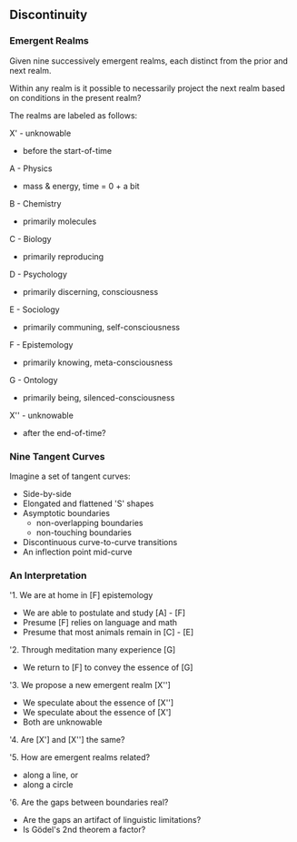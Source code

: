 ## Discontinuity

### Emergent Realms

Given nine successively emergent realms, each distinct from the prior and next realm.

Within any realm is it possible to necessarily project the next realm based on conditions in the present realm?

The realms are labeled as follows:

X' - unknowable
- before the start-of-time

A - Physics
- mass & energy, time = 0 + a bit

B - Chemistry
- primarily molecules

C - Biology
- primarily reproducing

D - Psychology
- primarily discerning, consciousness

E - Sociology
- primarily communing, self-consciousness

F - Epistemology
- primarily knowing, meta-consciousness

G - Ontology
- primarily being, silenced-consciousness

X'' - unknowable
- after the end-of-time?

### Nine Tangent Curves

Imagine a set of tangent curves:

- Side-by-side
- Elongated and flattened 'S' shapes
- Asymptotic boundaries
   - non-overlapping boundaries
   - non-touching boundaries
- Discontinuous curve-to-curve transitions
- An inflection point mid-curve

### An Interpretation

'1. We are at home in [F] epistemology
- We are able to postulate and study [A] - [F]
- Presume [F] relies on language and math
- Presume that most animals remain in [C] - [E]

'2. Through meditation many experience [G]
- We return to [F] to convey the essence of [G]

'3. We propose a new emergent realm [X'']
- We speculate about the essence of [X'']
- We speculate about the essence of [X']
- Both are unknowable

'4. Are [X'] and [X''] the same?

'5. How are emergent realms related?
- along a line, or
- along a circle

'6. Are the gaps between boundaries real?
- Are the gaps an artifact of linguistic limitations?
- Is Gödel's 2nd theorem a factor?
